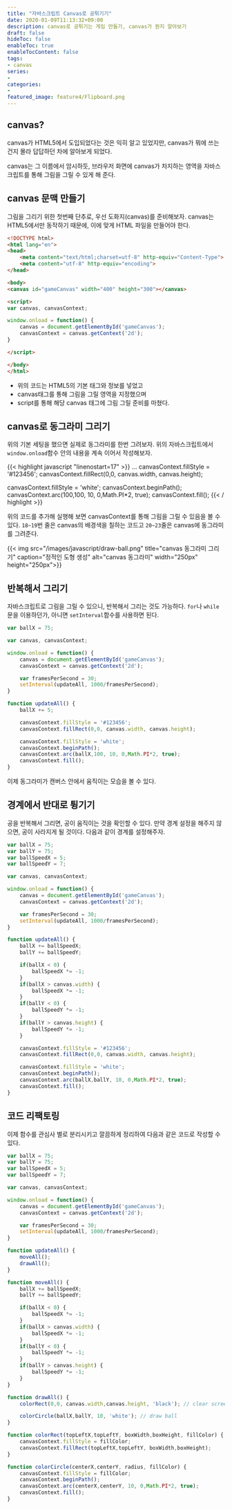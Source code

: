 ```yaml
---
title: "자바스크립트 Canvas로 공튀기기"
date: 2020-01-09T11:13:32+09:00
description: canvas로 공튀기는 게임 만들기, canvas가 뭔지 알아보기
draft: false
hideToc: false
enableToc: true
enableTocContent: false
tags:
- canvas
series:
-
categories:
-
featured_image: feature4/Flipboard.png
---
```


## canvas?

canvas가 HTML5에서 도입되었다는 것은 익히 알고 있었지만, canvas가 뭐에 쓰는 건지 몰라 답답하던 차에 알아보게 되었다.

canvas는 그 이름에서 암시하듯, 브라우저 화면에 canvas가 차지하는 영역을 자바스크립트를 통해 그림을 그릴 수 있게 해 준다.

## canvas 문맥 만들기

그림을 그리기 위한 첫번째 단추로, 우선 도화지(canvas)를 준비해보자. canvas는 HTML5에서만 동작하기 때문에, 이에 맞게 HTML 파일을 만들어야 한다.

```html
<!DOCTYPE html>
<html lang="en">
<head>
	<meta content="text/html;charset=utf-8" http-equiv="Content-Type">
	<meta content="utf-8" http-equiv="encoding">
</head>

<body>
<canvas id="gameCanvas" width="400" height="300"></canvas>

<script>
var canvas, canvasContext;

window.onload = function() {
	canvas = document.getElementById('gameCanvas');
	canvasContext = canvas.getContext('2d');
}

</script>

</body>
</html>
```

- 위의 코드는 HTML5의 기본 태그와 정보를 넣었고
- canvas태그를 통해 그림을 그릴 영역을 지정했으며
- script를 통해 해당 canvas 태그에 그림 그릴 준비를 마쳤다.

## canvas로 동그라미 그리기

위의 기본 세팅을 했으면 실제로 동그라미를 한번 그려보자. 위의 자바스크립트에서 `window.onload`함수 안의 내용을 계속 이어서 작성해보자.

{{< highlight javascript "linenostart=17" >}}
...
canvasContext.fillStyle = '#123456';
canvasContext.fillRect(0,0, canvas.width, canvas.height);

canvasContext.fillStyle = 'white';
canvasContext.beginPath();
canvasContext.arc(100,100, 10, 0,Math.PI*2, true);
canvasContext.fill();
{{< / highlight >}}

위의 코드를 추가해 실행해 보면 canvasContext를 통해 그림을 그릴 수 있음을 볼 수 있다. `18~19`번 줄은 canvas의 배경색을 칠하는 코드고 `20~23`줄은 canvas에 동그라미를 그려준다.

{{< img src="/images/javascript/draw-ball.png" title="canvas 동그라미 그리기" caption="정적인 도형 생성" alt="canvas 동그라미" width="250px" height="250px">}}

## 반복해서 그리기

자바스크립트로 그림을 그릴 수 있으니, 반복해서 그리는 것도 가능하다. `for`나 `while`문을 이용하던가, 아니면 `setInterval`함수를 사용하면 된다.

```javascript
var ballX = 75;

var canvas, canvasContext;

window.onload = function() {
	canvas = document.getElementById('gameCanvas');
	canvasContext = canvas.getContext('2d');

	var framesPerSecond = 30;
	setInterval(updateAll, 1000/framesPerSecond);
}

function updateAll() {
	ballX += 5;

	canvasContext.fillStyle = '#123456';
	canvasContext.fillRect(0,0, canvas.width, canvas.height);

	canvasContext.fillStyle = 'white';
	canvasContext.beginPath();
	canvasContext.arc(ballX,100, 10, 0,Math.PI*2, true);
	canvasContext.fill();
}
```

이제 동그라미가 캔버스 안에서 움직이는 모습을 볼 수 있다.

## 경계에서 반대로 튕기기

공을 반복해서 그리면, 공이 움직이는 것을 확인할 수 있다. 만약 경계 설정을 해주지 않으면, 공이 사라지게 될 것이다. 다음과 같이 경계를 설정해주자.

```javascript
var ballX = 75;
var ballY = 75;
var ballSpeedX = 5;
var ballSpeedY = 7;

var canvas, canvasContext;

window.onload = function() {
	canvas = document.getElementById('gameCanvas');
	canvasContext = canvas.getContext('2d');

	var framesPerSecond = 30;
	setInterval(updateAll, 1000/framesPerSecond);
}

function updateAll() {
	ballX += ballSpeedX;
	ballY += ballSpeedY;

	if(ballX < 0) {
		ballSpeedX *= -1;
	}
	if(ballX > canvas.width) {
		ballSpeedX *= -1;
	}
	if(ballY < 0) {
		ballSpeedY *= -1;
	}
	if(ballY > canvas.height) {
		ballSpeedY *= -1;
	}

	canvasContext.fillStyle = '#123456';
	canvasContext.fillRect(0,0, canvas.width, canvas.height);

	canvasContext.fillStyle = 'white';
	canvasContext.beginPath();
	canvasContext.arc(ballX,ballY, 10, 0,Math.PI*2, true);
	canvasContext.fill();
}

```

## 코드 리팩토링

이제 함수를 관심사 별로 분리시키고 깔끔하게 정리하여 다음과 같은 코드로 작성할 수 있다.

```javascript
var ballX = 75;
var ballY = 75;
var ballSpeedX = 5;
var ballSpeedY = 7;

var canvas, canvasContext;

window.onload = function() {
	canvas = document.getElementById('gameCanvas');
	canvasContext = canvas.getContext('2d');

	var framesPerSecond = 30;
	setInterval(updateAll, 1000/framesPerSecond);
}

function updateAll() {
	moveAll();
	drawAll();
}

function moveAll() {
	ballX += ballSpeedX;
	ballY += ballSpeedY;

	if(ballX < 0) {
		ballSpeedX *= -1;
	}
	if(ballX > canvas.width) {
		ballSpeedX *= -1;
	}
	if(ballY < 0) {
		ballSpeedY *= -1;
	}
	if(ballY > canvas.height) {
		ballSpeedY *= -1;
	}
}

function drawAll() {
	colorRect(0,0, canvas.width,canvas.height, 'black'); // clear screen

	colorCircle(ballX,ballY, 10, 'white'); // draw ball
}

function colorRect(topLeftX,topLeftY, boxWidth,boxHeight, fillColor) {
	canvasContext.fillStyle = fillColor;
	canvasContext.fillRect(topLeftX,topLeftY, boxWidth,boxHeight);
}

function colorCircle(centerX,centerY, radius, fillColor) {
	canvasContext.fillStyle = fillColor;
	canvasContext.beginPath();
	canvasContext.arc(centerX,centerY, 10, 0,Math.PI*2, true);
	canvasContext.fill();
}
```